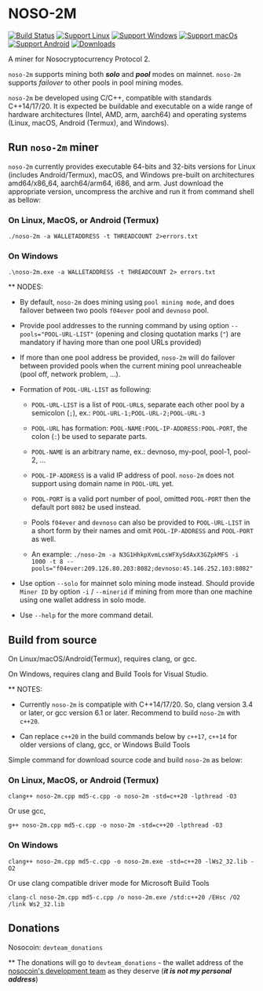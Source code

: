 # NOSO-2M
[![Build Status](https://github.com/f04ever/noso-2m/actions/workflows/build-release.yml/badge.svg?branch=main)](https://github.com/f04ever/noso-2m/actions/workflows/build-release.yml)
[![Support Linux](https://img.shields.io/badge/support-Linux-blue?logo=Linux)](https://github.com/f04ever/noso-2m/releases/latest)
[![Support Windows](https://img.shields.io/badge/support-Windows-blue?logo=Windows)](https://github.com/f04ever/noso-2m/releases/latest)
[![Support macOs](https://img.shields.io/badge/support-macOS-blue?logo=macOS)](https://github.com/f04ever/noso-2m/releases/latest)
[![Support Android](https://img.shields.io/badge/support-Android-blue?logo=Android)](https://github.com/f04ever/noso-2m/releases/latest)
[![Downloads](https://img.shields.io/github/downloads/f04ever/noso-2m/total)](https://github.com/f04ever/noso-2m/releases)

A miner for Nosocryptocurrency Protocol 2.

`noso-2m` supports mining both ***solo*** and ***pool*** modes on mainnet. `noso-2m` supports *_failover_* to other pools in pool mining modes.

`noso-2m` be developed using C/C++, compatible with standards C++14/17/20. It is expected be buildable and executable on a wide range of hardware architectures (Intel, AMD, arm, aarch64) and operating systems (Linux, macOS, Android (Termux), and Windows).

## Run `noso-2m` miner

`noso-2m` currently provides executable 64-bits and 32-bits versions for Linux (includes Android/Termux), macOS, and Windows pre-built on architectures amd64/x86\_64, aarch64/arm64, i686, and arm. Just download the appropriate version, uncompress the archive and run it from command shell as bellow:

### On Linux, MacOS, or Android (Termux)

`./noso-2m -a WALLETADDRESS -t THREADCOUNT 2>errors.txt`

### On Windows

`.\noso-2m.exe -a WALLETADDRESS -t THREADCOUNT 2> errors.txt`

** NODES:

- By default, `noso-2m` does mining using `pool mining mode`, and does failover between two pools `f04ever` pool and `devnoso` pool.

- Provide pool addresses to the running command by using option `--pools="POOL-URL-LIST"` (opening and closing quotation marks (`"`) are mandatory if having more than one pool URLs provided)

- If more than one pool address be provided, `noso-2m` will do failover between provided pools when the current mining pool unreacheable (pool off, network problem, ...).

- Formation of `POOL-URL-LIST` as following:

    + `POOL-URL-LIST` is a list of `POOL-URL`s, separate each other pool by a semicolon (`;`), ex.: `POOL-URL-1;POOL-URL-2;POOL-URL-3`

    + `POOL-URL` has formation: `POOL-NAME:POOL-IP-ADDRESS:POOL-PORT`, the colon (`:`) be used to separate parts.

    + `POOL-NAME` is an arbitrary name, ex.: devnoso, my-pool, pool-1, pool-2, ...

    + `POOL-IP-ADDRESS` is a valid IP address of pool. `noso-2m` does not support using domain name in `POOL-URL` yet.

    + `POOL-PORT` is a valid port number of pool, omitted `POOL-PORT` then the default port `8082` be used instead.

    + Pools `f04ever` and `devnoso` can also be provided to `POOL-URL-LIST` in a short form by their names and omit `POOL-IP-ADDRESS` and `POOL-PORT` as well.

    + An example: `./noso-2m -a N3G1HhkpXvmLcsWFXySdAxX3GZpkMFS -i 1000 -t 8 --pools="f04ever:209.126.80.203:8082;devnoso:45.146.252.103:8082"`

- Use option `--solo` for mainnet solo mining mode instead. Should provide `Miner ID` by option `-i` / `--minerid` if mining from more than one machine using one wallet address in solo mode.

- Use `--help` for the more command detail.

## Build from source

On Linux/macOS/Android(Termux), requires clang, or gcc.

On Windows, requires clang and Build Tools for Visual Studio.

** NOTES:

- Currently `noso-2m` is compatiple with C++14/17/20. So, clang version 3.4 or later, or gcc version 6.1 or later. Recommend to build `noso-2m` with `c++20`.

- Can replace `c++20` in the build commands below by `c++17`, `c++14` for older versions of clang, gcc, or Windows Build Tools

Simple command for download source code and build `noso-2m` as below:

### On Linux, MacOS, or Android (Termux)

`clang++ noso-2m.cpp md5-c.cpp -o noso-2m -std=c++20 -lpthread -O3`

Or use gcc,

`g++ noso-2m.cpp md5-c.cpp -o noso-2m -std=c++20 -lpthread -O3`

### On Windows

`clang++ noso-2m.cpp md5-c.cpp -o noso-2m.exe -std=c++20 -lWs2_32.lib -O2`

Or use clang compatible driver mode for Microsoft Build Tools

`clang-cl noso-2m.cpp md5-c.cpp /o noso-2m.exe /std:c++20 /EHsc /O2 /link Ws2_32.lib`

## Donations

Nosocoin: `devteam_donations`

** The donations will go to `devteam_donations` - the wallet address of the [nosocoin's development team](https://www.nosocoin.com/) as they deserve (***it is not my personal address***)
